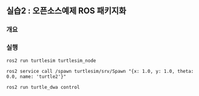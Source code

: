 ## 실습2 : 오픈소스예제 ROS 패키지화

### 개요



### 실행

```
ros2 run turtlesim turtlesim_node

ros2 service call /spawn turtlesim/srv/Spawn "{x: 1.0, y: 1.0, theta: 0.0, name: 'turtle2'}"

ros2 run turtle_dwa control
```
